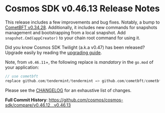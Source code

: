 # Cosmos SDK v0.46.13 Release Notes

This release includes a few improvements and bug fixes.
Notably, a bump to [CometBFT v0.34.28](https://github.com/cometbft/cometbft/blob/v0.34.28/CHANGELOG.md#v03428).
Additionally, it includes new commands for snapshots management and bootstrapping from a local snapshot.
Add `snapshot.Cmd(appCreator)` to your chain root command for using it.

Did you know Cosmos SDK Twilight (a.k.a v0.47) has been released? Upgrade easily by reading the [upgrading guide](https://github.com/cosmos/cosmos-sdk/blob/release/v0.47.x/UPGRADING.md#v047x).

Note, from `v0.46.11`+, the following replace is *mandatory* in the `go.mod` of your application:

```go
// use cometbft
replace github.com/tendermint/tendermint => github.com/cometbft/cometbft v0.34.28
```

Please see the [CHANGELOG](https://github.com/cosmos/cosmos-sdk/blob/release/v0.46.x/CHANGELOG.md) for an exhaustive list of changes.

**Full Commit History**: https://github.com/cosmos/cosmos-sdk/compare/v0.46.12...v0.46.13
